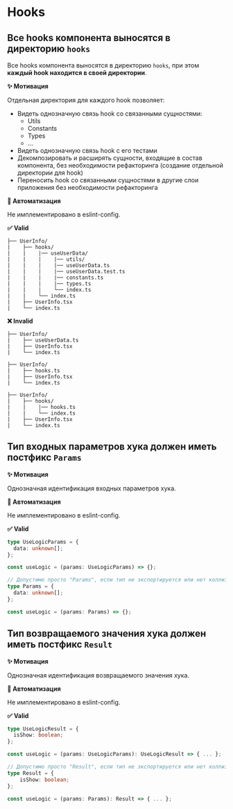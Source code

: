 # Hooks

## Все hooks компонента выносятся в директорию `hooks`

Все hooks компонента выносятся в директорию `hooks`, при этом **каждый hook находится в своей директории**.

**✨ Мотивация**

Отдельная директория для каждого hook позволяет:
- Видеть однозначную связь hook со связанными сущностями:
  - Utils
  - Constants
  - Types
  - ...
- Видеть однозначную связь hook с его тестами
- Декомпозировать и расширять сущности, входящие в состав компонента, без необходимости рефакторинга (создание отдельной директории для hook)
- Переносить hook со связанными сущностями в другие слои приложения без необходимости рефакторинга

**🤖 Автоматизация**

Не имплементировано в eslint-config.

**✅ Valid**

```
├── UserInfo/
|    ├── hooks/
|    |    |── useUserData/
|    |    |    |── utils/
|    |    |    |── useUserData.ts
|    |    |    |── useUserData.test.ts
|    |    |    |── constants.ts
|    |    |    |── types.ts
|    |    |    └── index.ts
|    |    └── index.ts
|    ├── UserInfo.tsx
|    └── index.ts
```


**❌ Invalid**

```
├── UserInfo/
|    ├── useUserData.ts
|    ├── UserInfo.tsx
|    └── index.ts
```

```
├── UserInfo/
|    ├── hooks.ts
|    ├── UserInfo.tsx
|    └── index.ts
```

```
├── UserInfo/
|    ├── hooks/
|    |    |── hooks.ts
|    |    └── index.ts
|    ├── UserInfo.tsx
|    └── index.ts
```

## Тип входных параметров хука должен иметь постфикс `Params`

**✨ Мотивация**

Однозначная идентификация входных параметров хука.

**🤖 Автоматизация**

Не имплементировано в eslint-config.

**✅ Valid**

```ts
type UseLogicParams = {
  data: unknown[];
};

const useLogic = (params: UseLogicParams) => {};
```

```ts
// Допустимо просто "Params", если тип не экспортируется или нет коллизий имен внутри es модуля
type Params = {
  data: unknown[];
};

const useLogic = (params: Params) => {};
```

## Тип возвращаемого значения хука должен иметь постфикс `Result`

**✨ Мотивация**

Однозначная идентификация возвращаемого значения хука.

**🤖 Автоматизация**

Не имплементировано в eslint-config.

**✅ Valid**

```ts
type UseLogicResult = {
  isShow: boolean;
};

const useLogic = (params: UseLogicParams): UseLogicResult => { ... };
```

```ts
// Допустимо просто "Result", если тип не экспортируется или нет коллизий имен внутри es модуля
type Result = {
    isShow: boolean;
};

const useLogic = (params: Params): Result => { ... };
```
